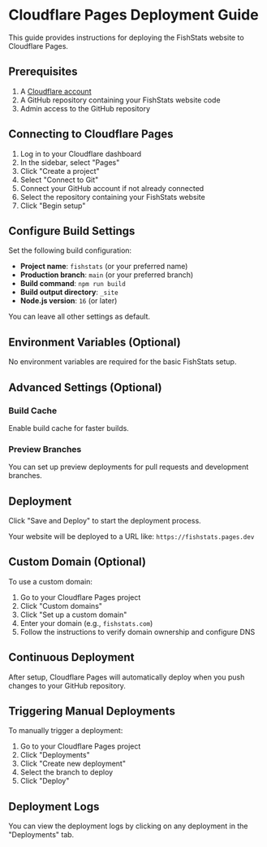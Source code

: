 # Cloudflare Pages Deployment Guide

This guide provides instructions for deploying the FishStats website to Cloudflare Pages.

## Prerequisites

1. A [Cloudflare account](https://dash.cloudflare.com/sign-up)
2. A GitHub repository containing your FishStats website code
3. Admin access to the GitHub repository

## Connecting to Cloudflare Pages

1. Log in to your Cloudflare dashboard
2. In the sidebar, select "Pages"
3. Click "Create a project"
4. Select "Connect to Git"
5. Connect your GitHub account if not already connected
6. Select the repository containing your FishStats website
7. Click "Begin setup"

## Configure Build Settings

Set the following build configuration:

- **Project name**: `fishstats` (or your preferred name)
- **Production branch**: `main` (or your preferred branch)
- **Build command**: `npm run build`
- **Build output directory**: `_site`
- **Node.js version**: `16` (or later)

You can leave all other settings as default.

## Environment Variables (Optional)

No environment variables are required for the basic FishStats setup.

## Advanced Settings (Optional)

### Build Cache

Enable build cache for faster builds.

### Preview Branches

You can set up preview deployments for pull requests and development branches.

## Deployment

Click "Save and Deploy" to start the deployment process.

Your website will be deployed to a URL like: `https://fishstats.pages.dev`

## Custom Domain (Optional)

To use a custom domain:

1. Go to your Cloudflare Pages project
2. Click "Custom domains"
3. Click "Set up a custom domain"
4. Enter your domain (e.g., `fishstats.com`)
5. Follow the instructions to verify domain ownership and configure DNS

## Continuous Deployment

After setup, Cloudflare Pages will automatically deploy when you push changes to your GitHub repository.

## Triggering Manual Deployments

To manually trigger a deployment:

1. Go to your Cloudflare Pages project
2. Click "Deployments"
3. Click "Create new deployment"
4. Select the branch to deploy
5. Click "Deploy"

## Deployment Logs

You can view the deployment logs by clicking on any deployment in the "Deployments" tab. 